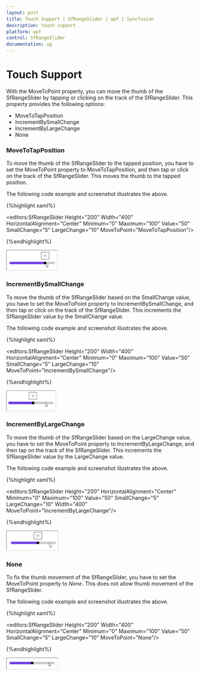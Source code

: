 ```yaml
---
layout: post
title: Touch Support | SfRangeSlider | wpf | Syncfusion
description: touch support
platform: wpf
control: SfRangeSlider 
documentation: ug
---
```


# Touch Support

With the MoveToPoint property, you can move the thumb of the SfRangeSlider by tapping or clicking on the track of the SfRangeSlider. This property provides the following options:

* MoveToTapPosition
* IncrementBySmallChange
* IncrementByLargeChange
* None



### MoveToTapPosition

To move the thumb of the SfRangeSlider to the tapped position, you have to set the MoveToPoint property to MoveToTapPosition, and then tap or click on the track of the SfRangeSlider. This moves the thumb to the tapped position.

The following code example and screenshot illustrates the above.

{%highlight xaml%}




<editors:SfRangeSlider Height="200" Width="400” HorizontalAlignment="Center" Minimum="0" Maximum="100" Value="50" SmallChange="5" LargeChange="10" MoveToPoint="MoveToTapPosition"/>

{%endhighlight%}

![](Touch-Support_images/Touch-Support_img1.png)



### IncrementBySmallChange

To move the thumb of the SfRangeSlider based on the SmallChange value, you have to set the MoveToPoint property to IncrementBySmallChange, and then tap or click on the track of the SfRangeSlider. This increments the SfRangeSlider value by the SmallChange value.

The following code example and screenshot illustrates the above.

{%highlight xaml%}




<editors:SfRangeSlider Height="200" Width="400” HorizontalAlignment="Center" Minimum="0" Maximum="100" Value="50" SmallChange="5" LargeChange="10" MoveToPoint="IncrementBySmallChange"/>

{%endhighlight%}

![](Touch-Support_images/Touch-Support_img2.png)



### IncrementByLargeChange

To move the thumb of the SfRangeSlider based on the LargeChange value, you have to set the MoveToPoint property to IncrementByLargeChange, and then tap on the track of the SfRangeSlider. This increments the SfRangeSlider value by the LargeChange value.

The following code example and screenshot illustrates the above.

{%highlight xaml%}





<editors:SfRangeSlider Height="200" HorizontalAlignment="Center" Minimum="0" Maximum="100" Value="50" SmallChange="5" LargeChange="10" Width="400” MoveToPoint="IncrementByLargeChange"/>

{%endhighlight%}

![](Touch-Support_images/Touch-Support_img3.png)



### None

To fix the thumb movement of the SfRangeSlider, you have to set the MoveToPoint property to _None_. This does not allow thumb movement of the SfRangeSlider.

The following code example and screenshot illustrates the above.

{%highlight xaml%}




<editors:SfRangeSlider Height="200" Width="400” HorizontalAlignment="Center" Minimum="0" Maximum="100" Value="50" SmallChange="5" LargeChange="10" MoveToPoint="None"/>

{%endhighlight%}

![](Touch-Support_images/Touch-Support_img4.png)







